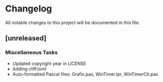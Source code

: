 # Changelog
All notable changes to this project will be documented in this file.

## [unreleased]

### Miscellaneous Tasks

- Updated copyright year in LICENSE
- Adding cliff.toml
- Auto-formatted Pascal files: Grafix.pas, WinTimer.lpr, WinTimerCtl.pas

<!-- generated by git-cliff -->
